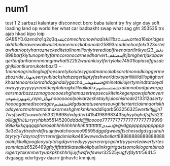 # num1
test
1
2
sarbazi
kalantary
disconnect
boro baba
talent
try
fry
sign
day
soft
loading
land
op
world
her
what
car
badbakht
swap
what
sag
ght
353535
trx
ajab
hkad
kipo
loip
$GABBY 0.6
zen
dr
q1q2q3q
بثقه
come
chrono
wha
dis
killl
bsc
تخنث
arte
a16s
bridge
sakht
bella
raven
wall
wallet
man
emroz
kabo
node
25893
read me
hon
fekr
323
artela
what
riopty
har roz
neck
edite
tall
no
milion
jytre
red
iopl
free
not
art
lirt
kyot
ذقش
23898
barf
kiytu
nop
mity
farm
corono
car
need
har
vertسصثقف
jhjbm
ghert
jakob
awqer
ten
fan
hannnnnnn
gm
what
52252
waren
kiuyt
ferty
loke
74501
lopi
asdfg
usdc
ghjkl
lont
kuroru
kote
bazi
3-1
nonono
grinding
big
free
sarety
koiu
tesy
goat
man
colab
saret
monad
kiop
germez
boz
ride
یخهدل
sertyu
black
shah
zaqert
lipty
fash
world
to koja
riiiiiiiiid
lllopit
ghort
khaste
noom
xion
rah
dogin
daily
gacha
فثسفه
یشی
gmine
takio
jerty
mind
tatoo
yala
wayyyyyyyyy
read
deep
tokrag
kelile
aika
trx
حشقشسشهم
alan na
badge
warp
gears
mar
bazzzz
magooooo
eshgham
azert
rep
secu
kite
in
kegen
paws
jahan
vert
رثقهبهزشفهخد
repo
نهتلل
nooooooo
lpoi
varzesh
stay
hjuio
chi shode
213312
aserty
hoooo
game
discord
gav
قثببثقشم
dgd
saaat
user
enso
uvg
hiter
tert
claim
naoris
khoda
yeroz
mot
man tanha
korn
eshgh
mkmkm
add
liq
arb
563256325
wert
kit
jjjjjn
77
wsfsw
62
uu
watch
5332
9898
dvdgd
tert
41541
98998
3435
ghyybgh
dfsffs
523'ol
lll
gjffh
عتاتا
ryry
hbhb
55145
200
ddddd
jjjjj
ooooo
7777777777777777777
999999
kkkkk
qqqqq
pharos
ahhhhhhhhhhhh
ttttttttttt
ذشدی
gvgvdg
ppppppppppppp
3e3e3
uyttre
drrddfr
uujnj
watch
ooooo
99595
dggdg
weesffs
chess
dgdsgs
uhuhb
tytyty
7 day
roof
rtrrt
erer
@aimiaika485
wewedw
bell
art
88888888888888888
oioinjk
koll
googleo
yutyt
dsgdgv
rrred
yyyyy
ererer
gcgch
rtryyy
erete
awerty
rtes
somnia plz
6526469
gftyftf
ttttttt
kate ai
koilp
but
link
rgtrtgdet
somo
lkio
gambino
bio
gerty
token
mertyu
pkpk
hshhr
lijuy
fwsfwfsw
wr32525
yugfvfd
ytrtr564
1.5$
dvgasgg
xdxrfgvgv
daarrr
jjnhuvfc
kmnjunj
